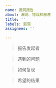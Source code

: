 ```yaml
---
name: 漏洞报告
about: 漏洞、错误和崩溃
title: ''
labels: 漏洞
assignees: ''

---
```


> 报告发起者


> 遇到的问题


> 如何复现


> 希望的结果
